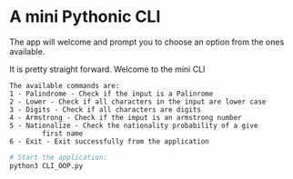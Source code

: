 # A mini Pythonic CLI
The app will welcome and prompt you to choose an option from the ones available.

It is pretty straight forward.
Welcome to the mini CLI

    The available commands are:
    1 - Palindrome - Check if the input is a Palinrome
    2 - Lower - Check if all characters in the input are lower case
    3 - Digits - Check if all characters are digits
    4 - Armstrong - Check if the imput is an armstrong number
    5 - Nationalize - Check the nationality probability of a give
            first name
    6 - Exit - Exit successfully from the application

```python
# Start the application:
python3 CLI_OOP.py
```
